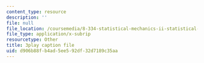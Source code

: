 ```yaml
---
content_type: resource
description: ''
file: null
file_location: /coursemedia/8-334-statistical-mechanics-ii-statistical-physics-of-fields-spring-2014/d906b88fb4ad5ee592df32d7189c35aa_NLKJdcb1E5I.vtt
file_type: application/x-subrip
resourcetype: Other
title: 3play caption file
uid: d906b88f-b4ad-5ee5-92df-32d7189c35aa
---
```


